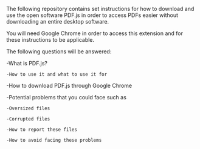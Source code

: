 The following repository contains set instructions for how to download and use the open software PDF.js in order to access PDFs easier without downloading an entire desktop software.

You will need Google Chrome in order to access this extension and for these instructions to be applicable.

The following questions will be answered:
  
  -What is PDF.js?
    
    -How to use it and what to use it for
  
  -How to download PDF.js through Google Chrome
  
  -Potential problems that you could face such as
    
    -Oversized files
    
    -Corrupted files
    
    -How to report these files
    
    -How to avoid facing these problems
    





